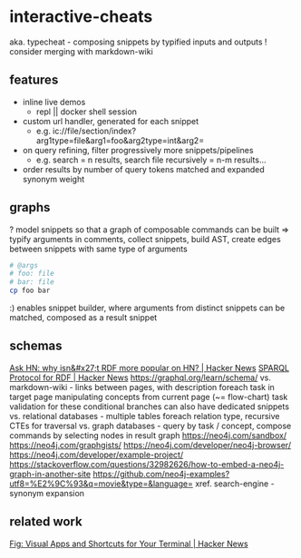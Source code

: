 # interactive-cheats

aka. typecheat - composing snippets by typified inputs and outputs
! consider merging with markdown-wiki

## features

- inline live demos
    - repl || docker shell session
- custom url handler, generated for each snippet
    - e.g. ic://file/section/index?arg1type=file&arg1=foo&arg2type=int&arg2=
- on query refining, filter progressively more snippets/pipelines
    - e.g. search = n results, search file recursively = n-m results...
- order results by number of query tokens matched and expanded synonym weight

## graphs

? model snippets so that a graph of composable commands can be built
=> typify arguments in comments, collect snippets, build AST, create edges between snippets with same type of arguments
```bash
# @args
# foo: file
# bar: file
cp foo bar
```
:) enables snippet builder, where arguments from distinct snippets can be matched, composed as a result snippet

## schemas

[Ask HN: why isn&\#x27;t RDF more popular on HN? | Hacker News](https://news.ycombinator.com/item?id=7491925)
[SPARQL Protocol for RDF | Hacker News](https://news.ycombinator.com/item?id=14599462)
    https://graphql.org/learn/schema/
vs. markdown-wiki - links between pages, with description foreach task in target page manipulating concepts from current page (~= flow-chart)
    task validation for these conditional branches can also have dedicated snippets
vs. relational databases - multiple tables foreach relation type, recursive CTEs for traversal
vs. graph databases - query by task / concept, compose commands by selecting nodes in result graph
    https://neo4j.com/sandbox/
    https://neo4j.com/graphgists/
    https://neo4j.com/developer/neo4j-browser/
    https://neo4j.com/developer/example-project/
    https://stackoverflow.com/questions/32982626/how-to-embed-a-neo4j-graph-in-another-site
        https://github.com/neo4j-examples?utf8=%E2%9C%93&q=movie&type=&language=
xref. search-engine - synonym expansion

## related work

[Fig: Visual Apps and Shortcuts for Your Terminal | Hacker News](https://news.ycombinator.com/item?id=23766980)
